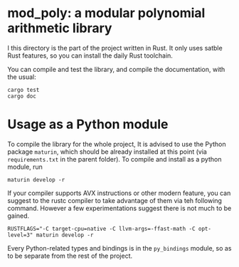 # mod_poly: a modular polynomial arithmetic library

I this directory is the part of the project written in Rust. It only uses satble Rust features, so you can install the daily Rust toolchain.

You can compile and test the library, and compile the documentation, with the usual:
```
cargo test
cargo doc
```

# Usage as a Python module
To compile the library for the whole project, It is advised to use the Python package `maturin`, which should be already installed at this 
point (via `requirements.txt` in the parent folder). 
To compile and install as a python module, run 
```
maturin develop -r
```

If your compiler supports AVX instructions or other modern feature, you can suggest to the rustc compiler to take advantage of them via teh following 
command. However a few experimentations suggest there is not much to be gained.
```
RUSTFLAGS="-C target-cpu=native -C llvm-args=-ffast-math -C opt-level=3" maturin develop -r
```

Every Python-related types and bindings is in the `py_bindings` module, so as to be separate from the rest of the project.

